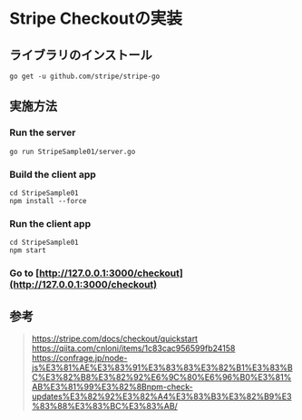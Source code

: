 # Stripe Checkoutの実装


## ライブラリのインストール

```
go get -u github.com/stripe/stripe-go
```

## 実施方法

### Run the server

```
go run StripeSample01/server.go
```

### Build the client app

```
cd StripeSample01
npm install --force
```

### Run the client app

```
cd StripeSample01
npm start
```

### Go to [http://127.0.0.1:3000/checkout](http://127.0.0.1:3000/checkout)


## 参考

> https://stripe.com/docs/checkout/quickstart
> https://qiita.com/cnloni/items/1c83cac956599fb24158
> https://confrage.jp/node-js%E3%81%AE%E3%83%91%E3%83%83%E3%82%B1%E3%83%BC%E3%82%B8%E3%82%92%E6%9C%80%E6%96%B0%E3%81%AB%E3%81%99%E3%82%8Bnpm-check-updates%E3%82%92%E3%82%A4%E3%83%B3%E3%82%B9%E3%83%88%E3%83%BC%E3%83%AB/

